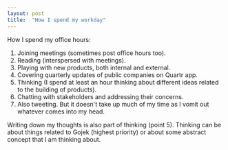 ```yaml
---
layout: post
title:  "How I spend my workday"
---
```


How I spend my office hours:

1. Joining meetings (sometimes post office hours too).
2. Reading (interspersed with meetings).
3. Playing with new products, both internal and external.
4. Covering quarterly updates of public companies on Quartr app.
5. Thinking (I spend at least an hour thinking about different ideas related to the building of products).
6. Chatting with stakeholders and addressing their concerns.
7. Also tweeting. But it doesn't take up much of my time as I vomit out whatever comes into my head.

Writing down my thoughts is also part of thinking (point 5). Thinking can be about things related to Gojek (highest priority) or about some abstract concept that I am thinking about.
